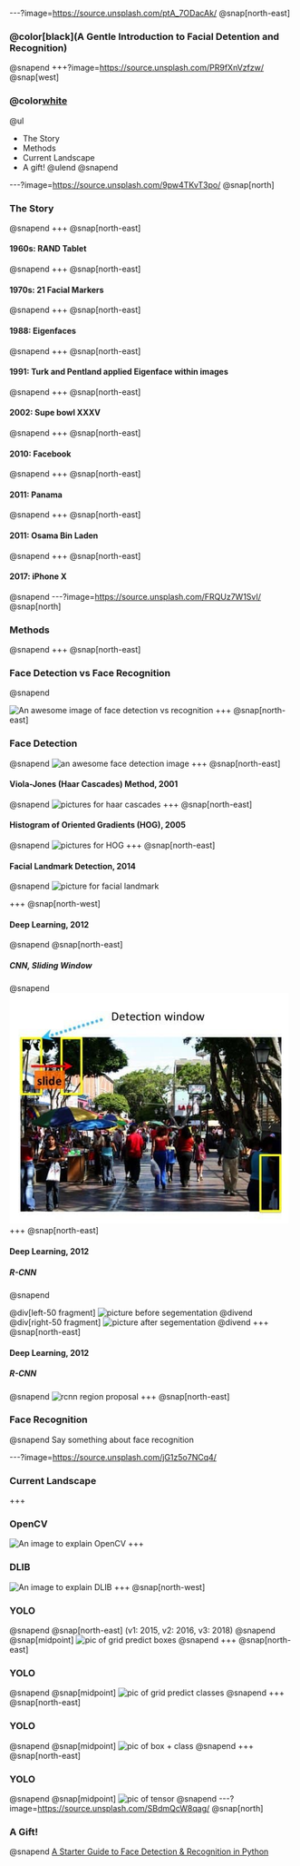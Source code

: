 ---?image=https://source.unsplash.com/ptA_7ODacAk/
@snap[north-east]
### @color[black](A Gentle Introduction to Facial Detention and Recognition)
@snapend
+++?image=https://source.unsplash.com/PR9fXnVzfzw/
@snap[west]
### @color[white](Overview)
@ul
* The Story
* Methods
* Current Landscape
* A gift!
@ulend
@snapend

---?image=https://source.unsplash.com/9pw4TKvT3po/
@snap[north]
### The Story
@snapend
+++
@snap[north-east]
#### 1960s: RAND Tablet
@snapend
+++
@snap[north-east]
#### 1970s: 21 Facial Markers
@snapend
+++
@snap[north-east]
#### 1988: Eigenfaces
@snapend
+++
@snap[north-east]
#### 1991: Turk and Pentland applied Eigenface within images
@snapend
+++
@snap[north-east]
#### 2002: Supe bowl XXXV
@snapend
+++
@snap[north-east]
#### 2010: Facebook
@snapend
+++
@snap[north-east]
#### 2011: Panama
@snapend
+++
@snap[north-east]
#### 2011: Osama Bin Laden
@snapend
+++
@snap[north-east]
#### 2017: iPhone X
@snapend
---?image=https://source.unsplash.com/FRQUz7W1SvI/
@snap[north]
### Methods
@snapend
+++
@snap[north-east]
### Face Detection vs Face Recognition
@snapend

![An awesome image of face detection vs recognition]()
+++
@snap[north-east]
### Face Detection
@snapend
![an awesome face detection image]()
+++
@snap[north-east]
#### Viola-Jones (Haar Cascades) Method, 2001
@snapend
![pictures for haar cascades]()
+++
@snap[north-east]
#### Histogram of Oriented Gradients (HOG), 2005
@snapend
![pictures for HOG]()
+++
@snap[north-east]
#### Facial Landmark Detection, 2014
@snapend
![picture for facial landmark]()

+++
@snap[north-west]
#### Deep Learning, 2012
@snapend
@snap[north-east]
##### CNN, Sliding Window
@snapend
![picture of sliding window](_text_files/pitch_assets/slidingwindow.jpg)
+++
@snap[north-east]
#### Deep Learning, 2012
##### R-CNN
@snapend

@div[left-50 fragment]
![picture before segementation](https://camo.githubusercontent.com/41d5328f14cc6b04b6d69e594db6158d59bf8b37/68747470733a2f2f7777772e6c6561726e6f70656e63762e636f6d2f77702d636f6e74656e742f75706c6f6164732f323031372f30392f627265616b666173742e6a7067)
@divend
@div[right-50 fragment]
![picture after segementation](https://camo.githubusercontent.com/79f34d7af94849b6487e8b416a07150a80829b6b/68747470733a2f2f7777772e6c6561726e6f70656e63762e636f6d2f77702d636f6e74656e742f75706c6f6164732f323031372f30392f627265616b666173745f666e682e6a7067)
@divend
+++
@snap[north-east]
#### Deep Learning, 2012
##### R-CNN
@snapend
![rcnn region proposal](https://camo.githubusercontent.com/2acccab6babe00d58154424a4daabb2e40cd4a10/68747470733a2f2f7777772e6c6561726e6f70656e63762e636f6d2f77702d636f6e74656e742f75706c6f6164732f323031372f30392f68696572617263686963616c2d7365676d656e746174696f6e2d312e6a7067)
+++
@snap[north-east]
### Face Recognition
@snapend
Say something about face recognition

---?image=https://source.unsplash.com/jG1z5o7NCq4/
### Current Landscape
+++
### OpenCV
![An image to explain OpenCV]()
+++
### DLIB
![An image to explain DLIB]()
+++
@snap[north-west]
### YOLO
@snapend
@snap[north-east]
(v1: 2015, v2: 2016, v3: 2018)
@snapend
@snap[midpoint]
![pic of grid predict boxes](https://camo.githubusercontent.com/fe90ad70fac9bdc955b83d2c02ea7a131bbb9fe7/68747470733a2f2f63646e2d696d616765732d312e6d656469756d2e636f6d2f6d61782f3830302f312a345931506159335a67784b74357738345f30704e78772e6a706567)
@snapend
+++
@snap[north-east]
### YOLO
@snapend
@snap[midpoint]
![pic of grid predict classes](https://camo.githubusercontent.com/9d03c472f9125137829bcd59b26894c1020dc392/68747470733a2f2f73616e646970616e7765622e66696c65732e776f726470726573732e636f6d2f323031382f30332f70726f62615f6d61702e706e673f773d363736)
@snapend
+++
@snap[north-east]
### YOLO
@snapend
@snap[midpoint]
![pic of box + class](https://camo.githubusercontent.com/03122da4a67ccc0ec7902d248895f09cc96e2158/68747470733a2f2f692e737461636b2e696d6775722e636f6d2f7a6c68766f2e706e67)
@snapend
+++
@snap[north-east]
### YOLO
@snapend
@snap[midpoint]
![pic of tensor](https://camo.githubusercontent.com/274fd1443201e847aa67c7c2e01366fa83ceb362/68747470733a2f2f7777772e72656e6f6d2e6a702f6e6f7465626f6f6b732f7475746f7269616c2f696d6167655f70726f63657373696e672f796f6c6f2f796f6c6f3031302e706e67)
@snapend
---?image=https://source.unsplash.com/SBdmQcW8qag/
@snap[north]
### A Gift!
@snapend
[A Starter Guide to Face Detection & Recognition in Python](https://github.com/ohjho/starter_guide_face_recog)

